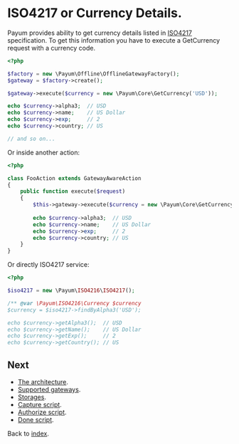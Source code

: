 # ISO4217 or Currency Details. 

Payum provides ability to get currency details listed in [ISO4217](http://en.wikipedia.org/wiki/ISO_4217) specification.
To get this information you have to execute a GetCurrency request with a currency code.


```php
<?php

$factory = new \Payum\Offline\OfflineGatewayFactory();
$gateway = $factory->create();

$gateway->execute($currency = new \Payum\Core\GetCurrency('USD'));

echo $currency->alpha3;  // USD
echo $currency->name;    // US Dollar
echo $currency->exp;     // 2
echo $currency->country; // US

// and so on...
```

Or inside another action:

```php
<?php

class FooAction extends GatewayAwareAction
{
    public function execute($request)
    {
        $this->gateway->execute($currency = new \Payum\Core\GetCurrency('USD'));
        
        echo $currency->alpha3;  // USD
        echo $currency->name;    // US Dollar
        echo $currency->exp;     // 2
        echo $currency->country; // US
    }
}
```

Or directly ISO4217 service:

```php
<?php

$iso4217 = new \Payum\ISO4216\ISO4217();

/** @var \Payum\ISO4216\Currency $currency
$currency = $iso4217->findByAlpha3('USD');

echo $currency->getAlpha3();  // USD
echo $currency->getName();    // US Dollar
echo $currency->getExp();     // 2
echo $currency->getCountry(); // US
```

## Next 

* [The architecture](the-architecture.md).
* [Supported gateways](supported-gateways.md).
* [Storages](storages.md).
* [Capture script](capture-script.md).
* [Authorize script](authorize-script.md).
* [Done script](done-script.md).

Back to [index](index.md).
